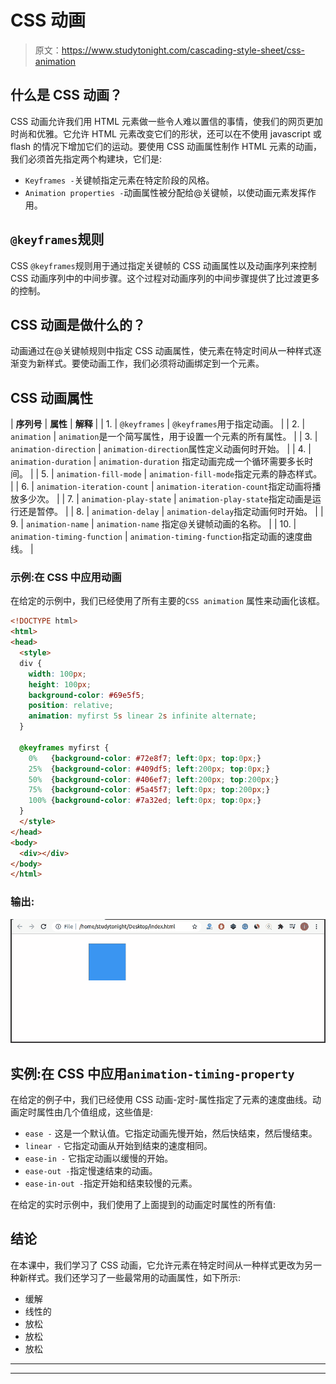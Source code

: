# CSS 动画

> 原文：<https://www.studytonight.com/cascading-style-sheet/css-animation>

## 什么是 CSS 动画？

CSS 动画允许我们用 HTML 元素做一些令人难以置信的事情，使我们的网页更加时尚和优雅。它允许 HTML 元素改变它们的形状，还可以在不使用 javascript 或 flash 的情况下增加它们的运动。要使用 CSS 动画属性制作 HTML 元素的动画，我们必须首先指定两个构建块，它们是:

*   `Keyframes -`关键帧指定元素在特定阶段的风格。
*   `Animation properties -`动画属性被分配给@关键帧，以使动画元素发挥作用。

## `@keyframes`规则

CSS `@keyframes`规则用于通过指定关键帧的 CSS 动画属性以及动画序列来控制 CSS 动画序列中的中间步骤。这个过程对动画序列的中间步骤提供了比过渡更多的控制。

## CSS 动画是做什么的？

动画通过在@关键帧规则中指定 CSS 动画属性，使元素在特定时间从一种样式逐渐变为新样式。要使动画工作，我们必须将动画绑定到一个元素。

## CSS 动画属性

| **序列号** | **属性** | **解释** |
| 1. | `@keyframes` | `@keyframes`用于指定动画。 |
| 2. | `animation` | `animation`是一个简写属性，用于设置一个元素的所有属性。 |
| 3. | `animation-direction` | `animation-direction`属性定义动画何时开始。 |
| 4. | `animation-duration` | `animation-duration` 指定动画完成一个循环需要多长时间。 |
| 5. | `animation-fill-mode` | `animation-fill-mode`指定元素的静态样式。 |
| 6. | `animation-iteration-count` | `animation-iteration-count`指定动画将播放多少次。 |
| 7. | `animation-play-state` | `animation-play-state`指定动画是运行还是暂停。 |
| 8. | `animation-delay` | `animation-delay`指定动画何时开始。 |
| 9. | `animation-name` | `animation-name` 指定@关键帧动画的名称。 |
| 10. | `animation-timing-function` | `animation-timing-function`指定动画的速度曲线。 |

### 示例:在 CSS 中应用动画

在给定的示例中，我们已经使用了所有主要的`CSS animation` 属性来动画化该框。

```html
<!DOCTYPE html>
<html>
<head>
  <style> 
  div {
    width: 100px;
    height: 100px;
    background-color: #69e5f5;
    position: relative;
    animation: myfirst 5s linear 2s infinite alternate;
  }

  @keyframes myfirst {
    0%   {background-color: #72e8f7; left:0px; top:0px;}
    25%  {background-color: #409df5; left:200px; top:0px;}
    50%  {background-color: #406ef7; left:200px; top:200px;}
    75%  {background-color: #5a45f7; left:0px; top:200px;}
    100% {background-color: #7a32ed; left:0px; top:0px;}
  }
  </style>
</head>
<body>
  <div></div>
</body>
</html> 
```

### 输出:

![](img/ce1abdb457056b4254f598f36ff61435.png)

## 实例:在 CSS 中应用`animation-timing-property`

在给定的例子中，我们已经使用 CSS 动画-定时-属性指定了元素的速度曲线。动画定时属性由几个值组成，这些值是:

*   `ease -` 这是一个默认值。它指定动画先慢开始，然后快结束，然后慢结束。
*   `linear -` 它指定动画从开始到结束的速度相同。
*   `ease-in -` 它指定动画以缓慢的开始。
*   `ease-out -`指定慢速结束的动画。
*   `ease-in-out -`指定开始和结束较慢的元素。

在给定的实时示例中，我们使用了上面提到的动画定时属性的所有值:

## 结论

在本课中，我们学习了 CSS 动画，它允许元素在特定时间从一种样式更改为另一种新样式。我们还学习了一些最常用的动画属性，如下所示:

*   缓解
*   线性的
*   放松
*   放松
*   放松

* * *

* * *